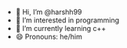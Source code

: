 - 👋 Hi, I’m @harshh99
- 👀 I’m interested in programming
- 🌱 I’m currently learning c++
- 😄 Pronouns: he/him


<!---
harshh99/harshh99 is a ✨ special ✨ repository because its `README.md` (this file) appears on your GitHub profile.
You can click the Preview link to take a look at your changes.
--->

